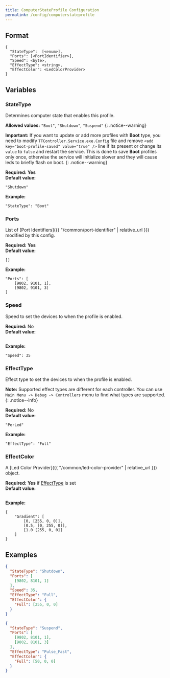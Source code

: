 ```yaml
---
title: ComputerStateProfile Configuration
permalink: /config/computerstateprofile
---
```


## Format

~~~
{
  "StateType":  [<enum>],
  "Ports": [<PortIdentifier>],
  "Speed": <byte>,
  "EffectType": <string>,
  "EffectColor": <LedColorProvider>
}
~~~

## Variables

### StateType
<div class="variable-block" markdown="block">

Determines computer state that enables this profile.

**Allowed values:** `"Boot"`, `"Shutdown"`, `"Suspend"`
{: .notice--warning}

**Important:** If you want to update or add more profiles with **Boot** type, you need to modify `TTController.Service.exe.Config` file and remove `<add key="boot-profile-saved" value="true" />` line if its present or change its `value` to `false` and restart the service. This is done to save **Boot** profiles only once, otherwise the service will initialize slower and they will cause leds to briefly flash on boot.
{: .notice--warning}

**Required:** **Yes**<br>
**Default value:**
~~~
"Shutdown"
~~~
**Example:**
~~~
"StateType": "Boot"
~~~

</div>

### Ports
<div class="variable-block" markdown="block">

List of [Port Identifiers]({{ "/common/port-identifier" | relative_url }}) modified by this config.

**Required:** **Yes**<br>
**Default value:**
~~~
[]
~~~
**Example:**
~~~
"Ports": [
    [9802, 9101, 1],
    [9802, 9101, 3]
]
~~~

</div>

### Speed
<div class="variable-block" markdown="block">

Speed to set the devices to when the profile is enabled.

**Required:** No<br>
**Default value:**
~~~
~~~
**Example:**
~~~
"Speed": 35
~~~

</div>

### EffectType
<div class="variable-block" markdown="block">

Effect type to set the devices to when the profile is enabled.

**Note:** Supported effect types are different for each controller. You can use `Main Menu -> Debug -> Controllers` menu to find what types are supported.
{: .notice--info}

**Required:** No<br>
**Default value:**
~~~
"PerLed"
~~~
**Example:**
~~~
"EffectType": "Full"
~~~

</div>

### EffectColor
<div class="variable-block" markdown="block">

A [Led Color Provider]({{ "/common/led-color-provider" | relative_url }}) object.

**Required:** **Yes** if [EffectType](#effecttype) is set<br>
**Default value:**
~~~
~~~
**Example:**
~~~
{
    "Gradient": [
        [0, [255, 0, 0]],
        [0.5, [0, 255, 0]],
        [1.0 [255, 0, 0]]
    ]
}
~~~

</div>

## Examples
~~~ json
{
  "StateType": "Shutdown",
  "Ports": [
    [9802, 8101, 1]
  ],
  "Speed": 35,
  "EffectType": "Full",
  "EffectColor": {
    "Full": [255, 0, 0]
  }
}
~~~
~~~ json
{
  "StateType": "Suspend",
  "Ports": [
    [9802, 8101, 1],
    [9802, 8101, 3]
  ],
  "EffectType": "Pulse_Fast",
  "EffectColor": {
    "Full": [50, 0, 0]
  }
}
~~~